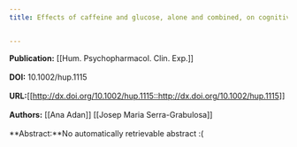 ```yaml
---
title: Effects of caffeine and glucose, alone and combined, on cognitive performance


---
```


**Publication:** [[Hum. Psychopharmacol. Clin. Exp.]]<br><br>**DOI:** 10.1002/hup.1115                                                 
<br>**URL:**[[http://dx.doi.org/10.1002/hup.1115::http://dx.doi.org/10.1002/hup.1115]]<br><br>**Authors:** [[Ana Adan]] [[Josep Maria Serra-Grabulosa]] <br><br>**Abstract:**No automatically retrievable abstract :(

